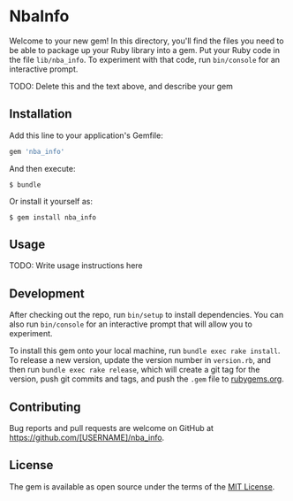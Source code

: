 # NbaInfo

Welcome to your new gem! In this directory, you'll find the files you need to be able to package up your Ruby library into a gem. Put your Ruby code in the file `lib/nba_info`. To experiment with that code, run `bin/console` for an interactive prompt.

TODO: Delete this and the text above, and describe your gem

## Installation

Add this line to your application's Gemfile:

```ruby
gem 'nba_info'
```

And then execute:

    $ bundle

Or install it yourself as:

    $ gem install nba_info

## Usage

TODO: Write usage instructions here

## Development

After checking out the repo, run `bin/setup` to install dependencies. You can also run `bin/console` for an interactive prompt that will allow you to experiment.

To install this gem onto your local machine, run `bundle exec rake install`. To release a new version, update the version number in `version.rb`, and then run `bundle exec rake release`, which will create a git tag for the version, push git commits and tags, and push the `.gem` file to [rubygems.org](https://rubygems.org).

## Contributing

Bug reports and pull requests are welcome on GitHub at https://github.com/[USERNAME]/nba_info.

## License

The gem is available as open source under the terms of the [MIT License](https://opensource.org/licenses/MIT).
